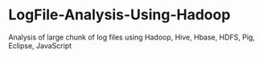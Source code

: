 # LogFile-Analysis-Using-Hadoop
Analysis of large chunk of log files using Hadoop, Hive, Hbase, HDFS, Pig, Eclipse, JavaScript
